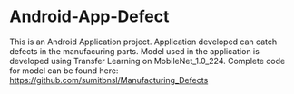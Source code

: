 # Android-App-Defect

This is an Android Application project. Application developed can catch defects in the manufacuring parts. Model used in the application is developed using Transfer Learning on MobileNet_1.0_224. Complete code for model can be found here: https://github.com/sumitbnsl/Manufacturing_Defects
